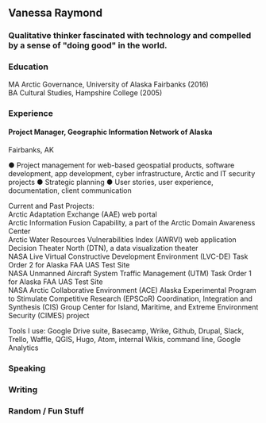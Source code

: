 ## Vanessa Raymond

### Qualitative thinker fascinated with technology and compelled by a sense of "doing good" in the world. 

### Education
MA Arctic Governance, University of Alaska Fairbanks (2016)  
BA Cultural Studies, Hampshire College (2005)   

### Experience
#### Project Manager, Geographic Information Network of Alaska  
Fairbanks, AK  

● Project management for web-based geospatial products, software development, app development, cyber infrastructure, Arctic and IT security projects
● Strategic planning
● User stories, user experience, documentation, client communication

Current and Past Projects:  
Arctic Adaptation Exchange (AAE) web portal  
Arctic Information Fusion Capability, a part of the Arctic Domain Awareness Center  
Arctic Water Resources Vulnerabilities Index (AWRVI) web application  
Decision Theater North (DTN), a data visualization theater  
NASA Live Virtual Constructive Development Environment (LVC-DE) Task Order 2 for Alaska FAA UAS Test Site  
NASA Unmanned Aircraft System Traffic Management (UTM) Task Order 1 for Alaska FAA UAS Test Site  
NASA Arctic Collaborative Environment (ACE)
Alaska Experimental Program to Stimulate Competitive Research (EPSCoR) Coordination, Integration and Synthesis (CIS) Group
Center for Island, Maritime, and Extreme Environment Security (CIMES) project

Tools I use: Google Drive suite, Basecamp, Wrike, Github, Drupal, Slack, Trello, Waffle, QGIS, Hugo, Atom, internal Wikis, command line, Google Analytics

### Speaking


### Writing

### Random / Fun Stuff


